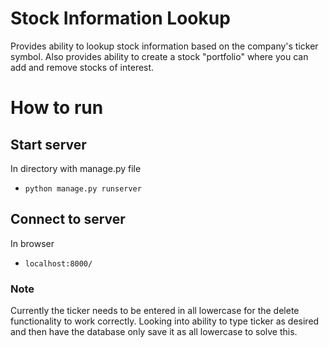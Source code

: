 # Stock Information Lookup
Provides ability to lookup stock information based on the company's ticker symbol. Also provides ability to create a stock "portfolio" where you can add and remove stocks of interest.


# How to run
## Start server
In directory with manage.py file
- `python manage.py runserver`
## Connect to server
In browser
- `localhost:8000/`

### Note
Currently the ticker needs to be entered in all lowercase for the delete functionality to work correctly. Looking into ability to type ticker as desired and then have the database only save it as all lowercase to solve this.